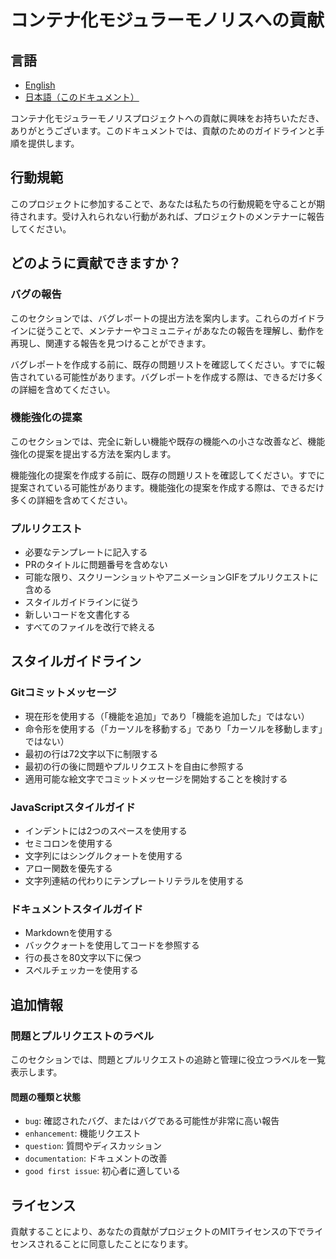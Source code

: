 # コンテナ化モジュラーモノリスへの貢献

## 言語

- [English](../../CONTRIBUTING.md)
- [日本語（このドキュメント）](./CONTRIBUTING_ja.md)

コンテナ化モジュラーモノリスプロジェクトへの貢献に興味をお持ちいただき、ありがとうございます。このドキュメントでは、貢献のためのガイドラインと手順を提供します。

## 行動規範

このプロジェクトに参加することで、あなたは私たちの行動規範を守ることが期待されます。受け入れられない行動があれば、プロジェクトのメンテナーに報告してください。

## どのように貢献できますか？

### バグの報告

このセクションでは、バグレポートの提出方法を案内します。これらのガイドラインに従うことで、メンテナーやコミュニティがあなたの報告を理解し、動作を再現し、関連する報告を見つけることができます。

バグレポートを作成する前に、既存の問題リストを確認してください。すでに報告されている可能性があります。バグレポートを作成する際は、できるだけ多くの詳細を含めてください。

### 機能強化の提案

このセクションでは、完全に新しい機能や既存の機能への小さな改善など、機能強化の提案を提出する方法を案内します。

機能強化の提案を作成する前に、既存の問題リストを確認してください。すでに提案されている可能性があります。機能強化の提案を作成する際は、できるだけ多くの詳細を含めてください。

### プルリクエスト

- 必要なテンプレートに記入する
- PRのタイトルに問題番号を含めない
- 可能な限り、スクリーンショットやアニメーションGIFをプルリクエストに含める
- スタイルガイドラインに従う
- 新しいコードを文書化する
- すべてのファイルを改行で終える

## スタイルガイドライン

### Gitコミットメッセージ

- 現在形を使用する（「機能を追加」であり「機能を追加した」ではない）
- 命令形を使用する（「カーソルを移動する」であり「カーソルを移動します」ではない）
- 最初の行は72文字以下に制限する
- 最初の行の後に問題やプルリクエストを自由に参照する
- 適用可能な絵文字でコミットメッセージを開始することを検討する

### JavaScriptスタイルガイド

- インデントには2つのスペースを使用する
- セミコロンを使用する
- 文字列にはシングルクォートを使用する
- アロー関数を優先する
- 文字列連結の代わりにテンプレートリテラルを使用する

### ドキュメントスタイルガイド

- Markdownを使用する
- バッククォートを使用してコードを参照する
- 行の長さを80文字以下に保つ
- スペルチェッカーを使用する

## 追加情報

### 問題とプルリクエストのラベル

このセクションでは、問題とプルリクエストの追跡と管理に役立つラベルを一覧表示します。

#### 問題の種類と状態

- `bug`: 確認されたバグ、またはバグである可能性が非常に高い報告
- `enhancement`: 機能リクエスト
- `question`: 質問やディスカッション
- `documentation`: ドキュメントの改善
- `good first issue`: 初心者に適している

## ライセンス

貢献することにより、あなたの貢献がプロジェクトのMITライセンスの下でライセンスされることに同意したことになります。
